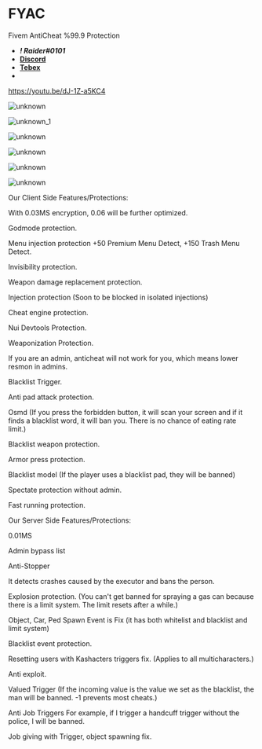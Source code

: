 # FYAC
Fivem AntiCheat %99.9 Protection

- **_! Raider#0101_**
- [**Discord**](https://discord.gg/EkwWvFS)
- [**Tebex**](https://eyestore.tebex.io/)
- 
https://youtu.be/dJ-1Z-a5KC4

![unknown](https://github.com/raiderss/FYAC/assets/53000629/7a9db211-3b41-4aee-9c54-4f5bdc6b299d)

![unknown_1](https://github.com/raiderss/FYAC/assets/53000629/8ed92c7e-2c61-42a7-8a7d-030d1897dcdb)

![unknown](https://github.com/raiderss/FYAC/assets/53000629/ff6ffd23-b7f8-475b-9579-c7df63158f0b)

![unknown](https://github.com/raiderss/FYAC/assets/53000629/06b6f0e3-89a1-4ffc-8812-f6e8d2b4e14f)

![unknown](https://github.com/raiderss/FYAC/assets/53000629/28121481-d5e8-4bd3-af7a-0206875b62ce)

![unknown](https://github.com/raiderss/FYAC/assets/53000629/2369377d-9f6b-4ccf-a54c-0b3764e9be85)


Our Client Side Features/Protections:

With 0.03MS encryption, 0.06 will be further optimized.

Godmode protection.

Menu injection protection +50 Premium Menu Detect, +150 Trash Menu Detect.

Invisibility protection.

Weapon damage replacement protection.

Injection protection (Soon to be blocked in isolated injections)

Cheat engine protection.

Nui Devtools Protection.

Weaponization Protection.

If you are an admin, anticheat will not work for you, which means lower resmon in admins.

Blacklist Trigger.

Anti pad attack protection.

Osmd (If you press the forbidden button, it will scan your screen and if it finds a blacklist word, it will ban you. There is no chance of eating rate limit.)

Blacklist weapon protection.

Armor press protection.

Blacklist model (If the player uses a blacklist pad, they will be banned)

Spectate protection without admin.

Fast running protection.

Our Server Side Features/Protections:

0.01MS

Admin bypass list

Anti-Stopper

It detects crashes caused by the executor and bans the person.

Explosion protection. (You can't get banned for spraying a gas can because there is a limit system. The limit resets after a while.)

Object, Car, Ped Spawn Event is Fix (it has both whitelist and blacklist and limit system)

Blacklist event protection.

Resetting users with Kashacters triggers fix. (Applies to all multicharacters.)

Anti exploit.

Valued Trigger (If the incoming value is the value we set as the blacklist, the man will be banned. -1 prevents most cheats.)

Anti Job Triggers For example, if I trigger a handcuff trigger without the police, I will be banned.

Job giving with Trigger, object spawning fix.


